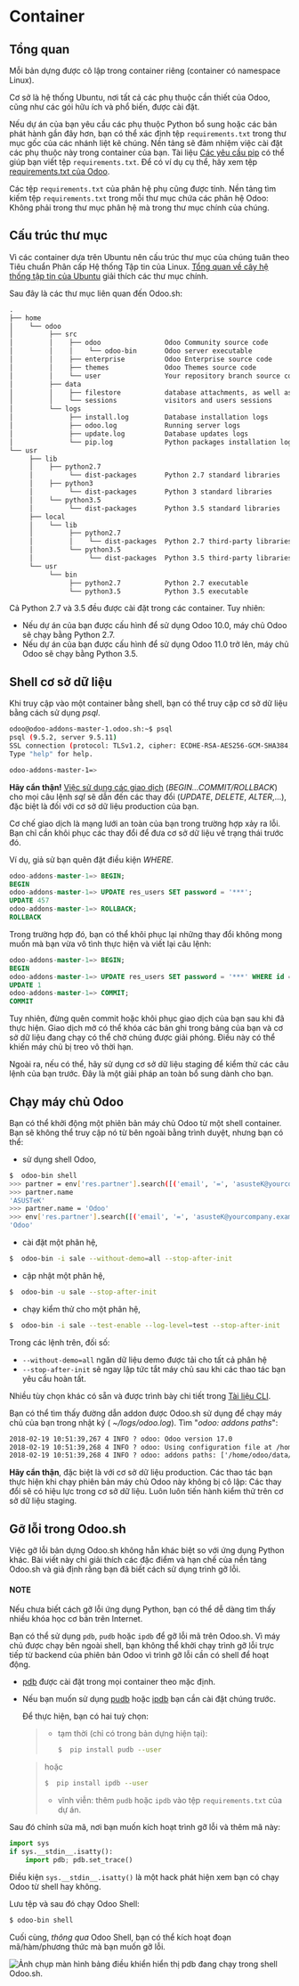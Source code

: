 # Container

## Tổng quan

Mỗi bản dựng được cô lập trong container riêng (container có namespace Linux).

Cơ sở là hệ thống Ubuntu, nơi tất cả các phụ thuộc cần thiết của Odoo, cũng như các gói hữu ích và phổ biến, được cài đặt.

Nếu dự án của bạn yêu cầu các phụ thuộc Python bổ sung hoặc các bản phát hành gần đây hơn, bạn có thể xác định tệp `requirements.txt` trong thư mục gốc của các nhánh liệt kê chúng. Nền tảng sẽ đảm nhiệm việc cài đặt các phụ thuộc này trong container của bạn. Tài liệu [Các yêu cầu pip](https://pip.pypa.io/en/stable/reference/pip_install/#requirement-specifiers) có thể giúp bạn viết tệp `requirements.txt`. Để có ví dụ cụ thể, hãy xem tệp [requirements.txt của Odoo](https://github.com/odoo/odoo/blob/17.0/requirements.txt).

Các tệp `requirements.txt` của phân hệ phụ cũng được tính. Nền tảng tìm kiếm tệp `requirements.txt` trong mỗi thư mục chứa các phân hệ Odoo: Không phải trong thư mục phân hệ mà trong thư mục chính của chúng.

## Cấu trúc thư mục

Vì các container dựa trên Ubuntu nên cấu trúc thư mục của chúng tuân theo Tiêu chuẩn Phân cấp Hệ thống Tập tin của Linux. [Tổng quan về cây hệ thống tập tin của Ubuntu](https://help.ubuntu.com/community/LinuxFilesystemTreeOverview#Main_directories) giải thích các thư mục chính.

Sau đây là các thư mục liên quan đến Odoo.sh:

```default
.
├── home
│    └── odoo
│         ├── src
│         │    ├── odoo                Odoo Community source code
│         │    │    └── odoo-bin       Odoo server executable
│         │    ├── enterprise          Odoo Enterprise source code
│         │    ├── themes              Odoo Themes source code
│         │    └── user                Your repository branch source code
│         ├── data
│         │    ├── filestore           database attachments, as well as the files of binary fields
│         │    └── sessions            visitors and users sessions
│         └── logs
│              ├── install.log         Database installation logs
│              ├── odoo.log            Running server logs
│              ├── update.log          Database updates logs
│              └── pip.log             Python packages installation logs
└── usr
     ├── lib
     │    ├── python2.7
     │         └── dist-packages       Python 2.7 standard libraries
     │    ├── python3
     │         └── dist-packages       Python 3 standard libraries
     │    └── python3.5
     │         └── dist-packages       Python 3.5 standard libraries
     ├── local
     │    └── lib
     │         ├── python2.7
     │         │    └── dist-packages  Python 2.7 third-party libraries
     │         └── python3.5
     │              └── dist-packages  Python 3.5 third-party libraries
     └── usr
          └── bin
               ├── python2.7           Python 2.7 executable
               └── python3.5           Python 3.5 executable
```

Cả Python 2.7 và 3.5 đều được cài đặt trong các container. Tuy nhiên:

* Nếu dự án của bạn được cấu hình để sử dụng Odoo 10.0, máy chủ Odoo sẽ chạy bằng Python 2.7.
* Nếu dự án của bạn được cấu hình để sử dụng Odoo 11.0 trở lên, máy chủ Odoo sẽ chạy bằng Python 3.5.

## Shell cơ sở dữ liệu

Khi truy cập vào một container bằng shell, bạn có thể truy cập cơ sở dữ liệu bằng cách sử dụng *psql*.

```bash
odoo@odoo-addons-master-1.odoo.sh:~$ psql
psql (9.5.2, server 9.5.11)
SSL connection (protocol: TLSv1.2, cipher: ECDHE-RSA-AES256-GCM-SHA384, bits: 256, compression: off)
Type "help" for help.

odoo-addons-master-1=>
```

**Hãy cẩn thận!** [Việc sử dụng các giao dịch](https://www.postgresql.org/docs/current/static/sql-begin.html) (*BEGIN...COMMIT/ROLLBACK*) cho mọi câu lệnh *sql* sẽ dẫn đến các thay đổi (*UPDATE*, *DELETE*, *ALTER*,...), đặc biệt là đối với cơ sở dữ liệu production của bạn.

Cơ chế giao dịch là mạng lưới an toàn của bạn trong trường hợp xảy ra lỗi. Bạn chỉ cần khôi phục các thay đổi để đưa cơ sở dữ liệu về trạng thái trước đó.

Ví dụ, giả sử bạn quên đặt điều kiện *WHERE*.

```sql
odoo-addons-master-1=> BEGIN;
BEGIN
odoo-addons-master-1=> UPDATE res_users SET password = '***';
UPDATE 457
odoo-addons-master-1=> ROLLBACK;
ROLLBACK
```

Trong trường hợp đó, bạn có thể khôi phục lại những thay đổi không mong muốn mà bạn vừa vô tình thực hiện và viết lại câu lệnh:

```sql
odoo-addons-master-1=> BEGIN;
BEGIN
odoo-addons-master-1=> UPDATE res_users SET password = '***' WHERE id = 1;
UPDATE 1
odoo-addons-master-1=> COMMIT;
COMMIT
```

Tuy nhiên, đừng quên commit hoặc khôi phục giao dịch của bạn sau khi đã thực hiện. Giao dịch mở có thể khóa các bản ghi trong bảng của bạn và cơ sở dữ liệu đang chạy có thể chờ chúng được giải phóng. Điều này có thể khiến máy chủ bị treo vô thời hạn.

Ngoài ra, nếu có thể, hãy sử dụng cơ sở dữ liệu staging để kiểm thử các câu lệnh của bạn trước. Đây là một giải pháp an toàn bổ sung dành cho bạn.

## Chạy máy chủ Odoo

Bạn có thể khởi động một phiên bản máy chủ Odoo từ một shell container. Bạn sẽ không thể truy cập nó từ bên ngoài bằng trình duyệt, nhưng bạn có thể:

* sử dụng shell Odoo,

```bash
$  odoo-bin shell
>>> partner = env['res.partner'].search([('email', '=', 'asusteK@yourcompany.example.com')], limit=1)
>>> partner.name
'ASUSTeK'
>>> partner.name = 'Odoo'
>>> env['res.partner'].search([('email', '=', 'asusteK@yourcompany.example.com')], limit=1).name
'Odoo'
```

* cài đặt một phân hệ,

```bash
$  odoo-bin -i sale --without-demo=all --stop-after-init
```

* cập nhật một phân hệ,

```bash
$  odoo-bin -u sale --stop-after-init
```

* chạy kiểm thử cho một phân hệ,

```bash
$  odoo-bin -i sale --test-enable --log-level=test --stop-after-init
```

Trong các lệnh trên, đối số:

* `--without-demo=all` ngăn dữ liệu demo được tải cho tất cả phân hệ
* `--stop-after-init` sẽ ngay lập tức tắt máy chủ sau khi các thao tác bạn yêu cầu hoàn tất.

Nhiều tùy chọn khác có sẵn và được trình bày chi tiết trong [Tài liệu CLI](../../../developer/reference/cli.md).

Bạn có thể tìm thấy đường dẫn addon được Odoo.sh sử dụng để chạy máy chủ của bạn trong nhật ký ( *~/logs/odoo.log*). Tìm "*odoo: addons paths*":

```default
2018-02-19 10:51:39,267 4 INFO ? odoo: Odoo version 17.0
2018-02-19 10:51:39,268 4 INFO ? odoo: Using configuration file at /home/odoo/.config/odoo/odoo.conf
2018-02-19 10:51:39,268 4 INFO ? odoo: addons paths: ['/home/odoo/data/addons/17.0', '/home/odoo/src/user', '/home/odoo/src/enterprise', '/home/odoo/src/themes', '/home/odoo/src/odoo/addons', '/home/odoo/src/odoo/odoo/addons']
```

**Hãy cẩn thận**, đặc biệt là với cơ sở dữ liệu production. Các thao tác bạn thực hiện khi chạy phiên bản máy chủ Odoo này không bị cô lập: Các thay đổi sẽ có hiệu lực trong cơ sở dữ liệu. Luôn luôn tiến hành kiểm thử trên cơ sở dữ liệu staging.

## Gỡ lỗi trong Odoo.sh

Việc gỡ lỗi bản dựng Odoo.sh không hẳn khác biệt so với ứng dụng Python khác. Bài viết này chỉ giải thích các đặc điểm và hạn chế của nền tảng Odoo.sh và giả định rằng bạn đã biết cách sử dụng trình gỡ lỗi.

#### NOTE
Nếu chưa biết cách gỡ lỗi ứng dụng Python, bạn có thể dễ dàng tìm thấy nhiều khóa học cơ bản trên Internet.

Bạn có thể sử dụng `pdb`, `pudb` hoặc `ipdb` để gỡ lỗi mã trên Odoo.sh. Vì máy chủ được chạy bên ngoài shell, bạn không thể khởi chạy trình gỡ lỗi trực tiếp từ backend của phiên bản Odoo vì trình gỡ lỗi cần có shell để hoạt động.

- [pdb](https://docs.python.org/3/library/pdb.html) được cài đặt trong mọi container theo mặc định.
- Nếu bạn muốn sử dụng [pudb](https://pypi.org/project/pudb/) hoặc [ipdb](https://pypi.org/project/ipdb/) bạn cần cài đặt chúng trước.

  Để thực hiện, bạn có hai tuỳ chọn:
  > - tạm thời (chỉ có trong bản dựng hiện tại):
  >   ```bash
  >   $  pip install pudb --user
  >   ```

  >   hoặc
  >   ```bash
  >   $  pip install ipdb --user
  >   ```
  > - vĩnh viễn: thêm `pudb` hoặc `ipdb` vào tệp `requirements.txt` của dự án.

Sau đó chỉnh sửa mã, nơi bạn muốn kích hoạt trình gỡ lỗi và thêm mã này:

```python
import sys
if sys.__stdin__.isatty():
    import pdb; pdb.set_trace()
```

Điều kiện `sys.__stdin__.isatty()` là một hack phát hiện xem bạn có chạy Odoo từ shell hay không.

Lưu tệp và sau đó chạy Odoo Shell:

```bash
$ odoo-bin shell
```

Cuối cùng, *thông qua* Odoo Shell, bạn có thể kích hoạt đoạn mã/hàm/phương thức mà bạn muốn gỡ lỗi.

![Ảnh chụp màn hình bảng điều khiển hiển thị ``pdb`` đang chạy trong shell Odoo.sh.](../../../_images/pdb_sh.png)
